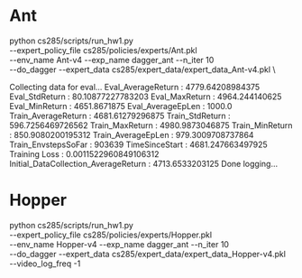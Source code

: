 # Ant

python cs285/scripts/run_hw1.py \
    --expert_policy_file cs285/policies/experts/Ant.pkl \
    --env_name Ant-v4 --exp_name dagger_ant --n_iter 10 \
    --do_dagger --expert_data cs285/expert_data/expert_data_Ant-v4.pkl \

Collecting data for eval...
Eval_AverageReturn : 4779.64208984375
Eval_StdReturn : 80.10877227783203
Eval_MaxReturn : 4964.244140625
Eval_MinReturn : 4651.8671875
Eval_AverageEpLen : 1000.0
Train_AverageReturn : 4681.61279296875
Train_StdReturn : 596.7256469726562
Train_MaxReturn : 4980.9873046875
Train_MinReturn : 850.9080200195312
Train_AverageEpLen : 979.3009708737864
Train_EnvstepsSoFar : 903639
TimeSinceStart : 4681.247663497925
Training Loss : 0.0011522960849106312
Initial_DataCollection_AverageReturn : 4713.6533203125
Done logging...

# Hopper

python cs285/scripts/run_hw1.py \
    --expert_policy_file cs285/policies/experts/Hopper.pkl \
    --env_name Hopper-v4 --exp_name dagger_ant --n_iter 10 \
    --do_dagger --expert_data cs285/expert_data/expert_data_Hopper-v4.pkl \
    --video_log_freq -1